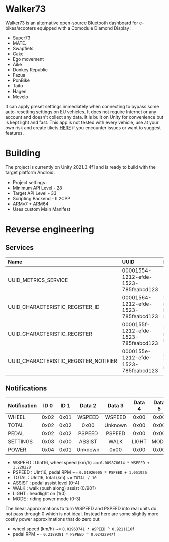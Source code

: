 # Walker73
Walker73 is an alternative open-source Bluetooth dashboard for e-bikes/scooters equipped with a Comodule Diamond Display :
- Super73
- MATE.
- Swapfiets
- Cake
- Ego movement
- Äike
- Donkey Republic
- Fazua
- PonBike
- Taito
- Hagen
- Movelo

It can apply preset settings immediately when connecting to bypass some auto-resetting settings on EU vehicles.
It does not require Internet or any account and doesn't collect any data. It is built on Unity for convenience but is kept light and fast.
This app is not tested with every vehicle, use at your own risk and create tikets [HERE](https://github.com/AxelFougues/Walker73/issues) if you encounter issues or want to suggest features.

# Building
The project is currently on Unity 2021.3.4f1 and is ready to build with the target platform Android.
- Project settings : 
- Minimum API Level - 28
- Target API Level - 33
- Scripting Backend - IL2CPP
- ARMv7 + ARM64
- Uses custom Main Manifest

# Reverse engineering 
## Services
| Name                                   | UUID                                 | Description                            |
| :------------------------------------- | :----------------------------------- | :------------------------------------- |
| UUID_METRICS_SERVICE                   | 00001554-1212-efde-1523-785feabcd123 |                                        |
| UUID_CHARACTERISTIC_REGISTER_ID        | 00001564-1212-efde-1523-785feabcd123 | Register a notification id for reading |
| UUID_CHARACTERISTIC_REGISTER           | 0000155f-1212-efde-1523-785feabcd123 | Read last registered notification      |
| UUID_CHARACTERISTIC_REGISTER_NOTIFIER  | 0000155e-1212-efde-1523-785feabcd123 | Subscribe to all notifications         |

## Notifications

|  Notification |  ID 0 |  ID 1 | Data 2 | Data 3 | Data 4 | Data 5 | Data 6 | Data 7 | Data 8 | Data 9 |
| :------------ | :---: | :---: | :----: | :----: | :----: | :----: | :----: | :----: | :----: | :----: |
| WHEEL         |  0x02 | 0x01  | WSPEED | WSPEED | 0x00   | 0x00   | 0x00   | 0x00   | 0x00   | 0x00   |
| TOTAL         |  0x02 | 0x02  | 0x00   | Unknown| 0x00   | 0x00   | TOTAL  | TOTAL  | 0x00   | 0x00   |
| PEDAL         |  0x02 | 0x02  | PSPEED | PSPEED | 0x00   | 0x00   | 0x00   | 0x00   | Unknown| 0x00   |
| SETTINGS      |  0x03 | 0x00  | ASSIST | WALK   | LIGHT  | MODE   | 0x00   | 0x00   | 0x00   | 0x00   |
| POWER         |  0x04 | 0x01  | Unknown| 0x00   | 0x00   | 0x00   | Unknown| 0x00   | 0x00   | 0x00   |

- WSPEED : UInt16, wheel speed (km/h) ~= ```0.009876614 * WSPEED + 1.228228```
- PSPEED : UInt16, pedal RPM ~=  ```0.01926005 * PSPEED + 1.051926```
- TOTAL : UInt16, total (km) ~= ```TOTAL / 10```
- ASSIST : pedal assist level (0-4)
- WALK : walk (push along) assist (0/90?)
- LIGHT : headlight on (1/0)
- MODE : riding power mode (0-3)

The linear approximations to turn WSPEED and PSPEED into real units do not pass through 0 which is not ideal.
Instead here are some slightly more costly power approximations that do zero out:
- wheel speed (km/h) ~= ```0.01963741 * WSPEED ^ 0.9211116f```
- pedal RPM ~=  ```0.2189381 * PSPEED ^ 0.02422947f```
